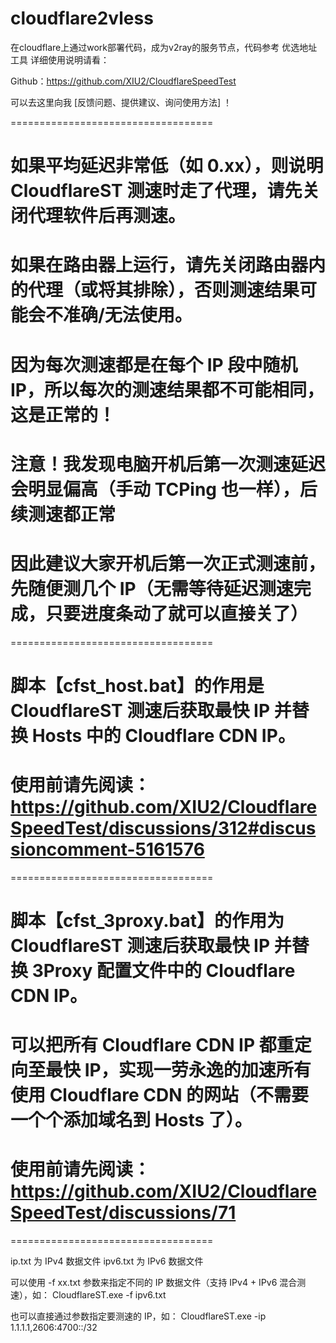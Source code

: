 # cloudflare2vless
在cloudflare上通过work部署代码，成为v2ray的服务节点，代码参考
优选地址工具
详细使用说明请看：

Github：https://github.com/XIU2/CloudflareSpeedTest

可以去这里向我 [反馈问题、提供建议、询问使用方法] ！

===================================

# 如果平均延迟非常低（如 0.xx），则说明 CloudflareST 测速时走了代理，请先关闭代理软件后再测速。
# 如果在路由器上运行，请先关闭路由器内的代理（或将其排除），否则测速结果可能会不准确/无法使用。

# 因为每次测速都是在每个 IP 段中随机 IP，所以每次的测速结果都不可能相同，这是正常的！

# 注意！我发现电脑开机后第一次测速延迟会明显偏高（手动 TCPing 也一样），后续测速都正常
# 因此建议大家开机后第一次正式测速前，先随便测几个 IP（无需等待延迟测速完成，只要进度条动了就可以直接关了）

===================================

# 脚本【cfst_host.bat】的作用是 CloudflareST 测速后获取最快 IP 并替换 Hosts 中的 Cloudflare CDN IP。
# 使用前请先阅读：https://github.com/XIU2/CloudflareSpeedTest/discussions/312#discussioncomment-5161576

===================================

# 脚本【cfst_3proxy.bat】的作用为 CloudflareST 测速后获取最快 IP 并替换 3Proxy 配置文件中的 Cloudflare CDN IP。
# 可以把所有 Cloudflare CDN IP 都重定向至最快 IP，实现一劳永逸的加速所有使用 Cloudflare CDN 的网站（不需要一个个添加域名到 Hosts 了）。
# 使用前请先阅读：https://github.com/XIU2/CloudflareSpeedTest/discussions/71

===================================

ip.txt 为 IPv4 数据文件
ipv6.txt 为 IPv6 数据文件

可以使用 -f xx.txt 参数来指定不同的 IP 数据文件（支持 IPv4 + IPv6 混合测速），如：
CloudflareST.exe -f ipv6.txt

也可以直接通过参数指定要测速的 IP，如：
CloudflareST.exe -ip 1.1.1.1,2606:4700::/32
